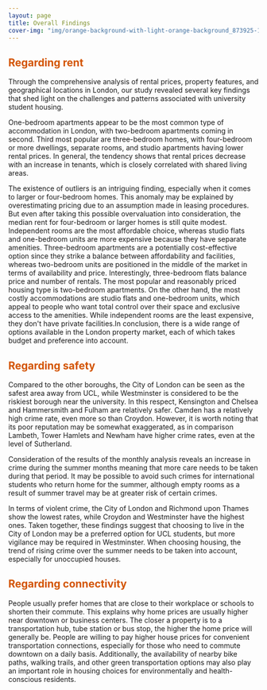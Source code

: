 ```yaml
---
layout: page
title: Overall Findings
cover-img: "img/orange-background-with-light-orange-background_873925-13344.jpg.webp"
---
```


## <span style="color: #D35400 ;">Regarding rent</span>

Through the comprehensive analysis of rental prices, property features, and geographical locations in London, our study revealed several key findings that shed light on the challenges and patterns associated with university student housing.

One-bedroom apartments appear to be the most common type of accommodation in London, with two-bedroom apartments coming in second. Third most popular are three-bedroom homes, with four-bedroom or more dwellings, separate rooms, and studio apartments having lower rental prices. In general, the tendency shows that rental prices decrease with an increase in tenants, which is closely correlated with shared living areas.

The existence of outliers is an intriguing finding, especially when it comes to larger or four-bedroom homes. This anomaly may be explained by overestimating pricing due to an assumption made in leasing procedures. But even after taking this possible overvaluation into consideration, the median rent for four-bedroom or larger homes is still quite modest.
Independent rooms are the most affordable choice, whereas studio flats and one-bedroom units are more expensive because they have separate amenities. Three-bedroom apartments are a potentially cost-effective option since they strike a balance between affordability and facilities, whereas two-bedroom units are positioned in the middle of the market in terms of availability and price. Interestingly, three-bedroom flats balance price and number of rentals.
The most popular and reasonably priced housing type is two-bedroom apartments. On the other hand, the most costly accommodations are studio flats and one-bedroom units, which appeal to people who want total control over their space and exclusive access to the amenities. While independent rooms are the least expensive, they don't have private facilities.In conclusion, there is a wide range of options available in the London property market, each of which takes budget and preference into account.

## <span style="color: #D35400 ;">Regarding safety</span>

Compared to the other boroughs, the City of London can be seen as the safest area away from UCL, while Westminster is considered to be the riskiest borough near the university. In this respect, Kensington and Chelsea and Hammersmith and Fulham are relatively safer.
Camden has a relatively high crime rate, even more so than Croydon. However, it is worth noting that its poor reputation may be somewhat exaggerated, as in comparison Lambeth, Tower Hamlets and Newham have higher crime rates, even at the level of Sutherland.

Consideration of the results of the monthly analysis reveals an increase in crime during the summer months meaning that more care needs to be taken during that period. It may be possible to avoid such crimes for international students who return home for the summer, although empty rooms as a result of summer travel may be at greater risk of certain crimes.

In terms of violent crime, the City of London and Richmond upon Thames show the lowest rates, while Croydon and Westminster have the highest ones. Taken together, these findings suggest that choosing to live in the City of London may be a preferred option for UCL students, but more vigilance may be required in Westminster. When choosing housing, the trend of rising crime over the summer needs to be taken into account, especially for unoccupied houses.

## <span style="color: #D35400 ;">Regarding connectivity</span>

People usually prefer homes that are close to their workplace or schools to shorten their commute. This explains why home prices are usually higher near downtown or business centers. The closer a property is to a transportation hub, tube station or bus stop, the higher the home price will generally be. People are willing to pay higher house prices for convenient transportation connections, especially for those who need to commute downtown on a daily basis. Additionally, the availability of nearby bike paths, walking trails, and other green transportation options may also play an important role in housing choices for environmentally and health-conscious residents.
